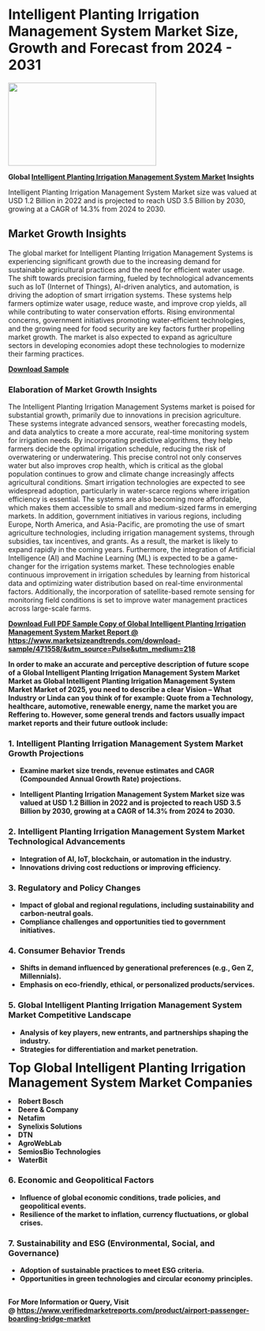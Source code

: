 <H1>Intelligent Planting Irrigation Management System Market Size, Growth and Forecast from 2024 - 2031</H1><img class="aligncenter size-medium wp-image-584254" src="https://thirdeyenews.in/wp-content/uploads/2024/09/Global-Market-Research-300x168.jpeg" alt="" width="300" height="168" /><p><strong>Global&nbsp;<a href="https://www.marketsizeandtrends.com/download-sample/471558/&amp;utm_source=Pulse&amp;utm_medium=218">Intelligent Planting Irrigation Management System Market</a> Insights</strong></p><p>Intelligent Planting Irrigation Management System Market size was valued at USD 1.2 Billion in 2022 and is projected to reach USD 3.5 Billion by 2030, growing at a CAGR of 14.3% from 2024 to 2030.</p><p><h2>Market Growth Insights</h2> The global market for Intelligent Planting Irrigation Management Systems is experiencing significant growth due to the increasing demand for sustainable agricultural practices and the need for efficient water usage. The shift towards precision farming, fueled by technological advancements such as IoT (Internet of Things), AI-driven analytics, and automation, is driving the adoption of smart irrigation systems. These systems help farmers optimize water usage, reduce waste, and improve crop yields, all while contributing to water conservation efforts. Rising environmental concerns, government initiatives promoting water-efficient technologies, and the growing need for food security are key factors further propelling market growth. The market is also expected to expand as agriculture sectors in developing economies adopt these technologies to modernize their farming practices. <p><strong><a href="#">Download Sample</a></strong></p> <h3>Elaboration of Market Growth Insights</h3> The Intelligent Planting Irrigation Management Systems market is poised for substantial growth, primarily due to innovations in precision agriculture. These systems integrate advanced sensors, weather forecasting models, and data analytics to create a more accurate, real-time monitoring system for irrigation needs. By incorporating predictive algorithms, they help farmers decide the optimal irrigation schedule, reducing the risk of overwatering or underwatering. This precise control not only conserves water but also improves crop health, which is critical as the global population continues to grow and climate change increasingly affects agricultural conditions. Smart irrigation technologies are expected to see widespread adoption, particularly in water-scarce regions where irrigation efficiency is essential. The systems are also becoming more affordable, which makes them accessible to small and medium-sized farms in emerging markets. In addition, government initiatives in various regions, including Europe, North America, and Asia-Pacific, are promoting the use of smart agriculture technologies, including irrigation management systems, through subsidies, tax incentives, and grants. As a result, the market is likely to expand rapidly in the coming years. Furthermore, the integration of Artificial Intelligence (AI) and Machine Learning (ML) is expected to be a game-changer for the irrigation systems market. These technologies enable continuous improvement in irrigation schedules by learning from historical data and optimizing water distribution based on real-time environmental factors. Additionally, the incorporation of satellite-based remote sensing for monitoring field conditions is set to improve water management practices across large-scale farms. <p><strong><a href="#"></p><p><span class=""><strong>Download Full PDF Sample Copy of Global Intelligent Planting Irrigation Management System Market Report</strong> @ <a href="https://www.marketsizeandtrends.com/download-sample/471558/&amp;utm_source=Pulse&amp;utm_medium=218" target="_blank">https://www.marketsizeandtrends.com/download-sample/471558/&amp;utm_source=Pulse&amp;utm_medium=218</a></span></p><p>In order to make an accurate and perceptive description of future scope of a Global&nbsp;Intelligent Planting Irrigation Management System Market Market as Global&nbsp;Intelligent Planting Irrigation Management System Market Market of 2025, you need to describe a clear Vision &ndash; What Industry or Linda can you think of for example: Quote from a Technology, healthcare, automotive, renewable energy, name the market you are Reffering to. However, some general trends and factors usually impact market reports and their future outlook include:</p><h3>1.&nbsp;<strong>Intelligent Planting Irrigation Management System Market Growth Projections</strong></h3><ul><li>Examine market size trends, revenue estimates and CAGR (Compounded Annual Growth Rate) projections.</li><li><p>Intelligent Planting Irrigation Management System Market size was valued at USD 1.2 Billion in 2022 and is projected to reach USD 3.5 Billion by 2030, growing at a CAGR of 14.3% from 2024 to 2030.</p></li></ul><h3>2.&nbsp;<strong>Intelligent Planting Irrigation Management System Market Technological Advancements</strong></h3><ul><li>Integration of AI, IoT, blockchain, or automation in the industry.</li><li>Innovations driving cost reductions or improving efficiency.</li></ul><h3>3.&nbsp;<strong>Regulatory and Policy Changes</strong></h3><ul><li>Impact of global and regional regulations, including sustainability and carbon-neutral goals.</li><li>Compliance challenges and opportunities tied to government initiatives.</li></ul><h3>4.&nbsp;<strong>Consumer Behavior Trends</strong></h3><ul><li>Shifts in demand influenced by generational preferences (e.g., Gen Z, Millennials).</li><li>Emphasis on eco-friendly, ethical, or personalized products/services.</li></ul><h3>5.&nbsp;<strong>Global Intelligent Planting Irrigation Management System Market Competitive Landscape</strong></h3><ul><li>Analysis of key players, new entrants, and partnerships shaping the industry.</li><li>Strategies for differentiation and market penetration.</li></ul><p data-pm-slice="1 1 []"><span style="color: inherit; font-family: inherit; font-size: 25px;">Top Global Intelligent Planting Irrigation Management System Market Companies</span></p><div class="" data-test-id=""><p><li>Robert Bosch</li><li> Deere & Company</li><li> Netafim</li><li> Synelixis Solutions</li><li> DTN</li><li> AgroWebLab</li><li> SemiosBio Technologies</li><li> WaterBit</li></p></div><h3>6.&nbsp;<strong>Economic and Geopolitical Factors</strong></h3><ul><li>Influence of global economic conditions, trade policies, and geopolitical events.</li><li>Resilience of the market to inflation, currency fluctuations, or global crises.</li></ul><h3>7.&nbsp;<strong>Sustainability and ESG (Environmental, Social, and Governance)</strong></h3><ul><li>Adoption of sustainable practices to meet ESG criteria.</li><li>Opportunities in green technologies and circular economy principles.</li></ul><h2><strong style="font-size: 14px;">For More Information or Query, Visit @&nbsp;</strong><a style="background-color: #ffffff; font-size: 14px;" href="https://www.marketsizeandtrends.com/report/intelligent-planting-irrigation-management-system-market/" target="_blank">https://www.verifiedmarketreports.com/product/airport-passenger-boarding-bridge-market</a></h2>
